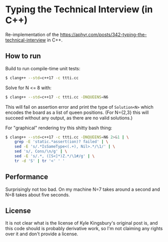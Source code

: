 # Typing the Technical Interview (in C++)

Re-implementation of the https://aphyr.com/posts/342-typing-the-technical-interview in C++.

## How to run

Build to run compile-time unit tests:

```bash
$ clang++ --std=c++17 -c ttti.cc
```

Solve for N <= 8 with:

```bash
$ clang++ --std=c++17 -c ttti.cc -DNQUEENS=N6
```

This will fail on assertion error and print the type of `Solution<N>`
which encodes the board as a list of queen positions. (For N={2,3} this will succeed without any output, as there are no valid solutions.)

For "graphical" rendering try this shitty bash thing:
```bash
$ clang++ --std=c++17 -c ttti.cc -DNQUEENS=N6 2>&1 | \
    grep -E 'static.*assert(ion)? failed' | \
    sed -E 's/.*IsSameType<(.+), Nil>.*/\1/' | \
    sed 's/, Cons/\n/g' | \
    sed -E 's/.*, ([S<]*)Z.*/\1#/g' | \
    tr -d 'S' | tr '<' ' '
```

## Performance

Surprisingly not too bad. On my machine N=7 takes around a second and N=8 takes about five seconds.

## License

It is not clear what is the license of Kyle Kingsbury's original post is, and this code should is probably derivative work, so I'm not claiming any rights over it and don't provide a license.
